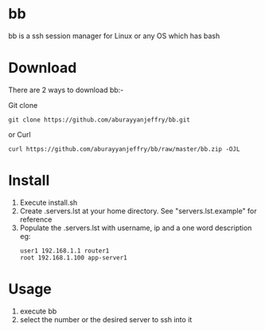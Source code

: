 # bb
bb is a ssh session manager for Linux or any OS which has bash

# Download
There are 2 ways to download bb:-

Git clone
   ```
   git clone https://github.com/aburayyanjeffry/bb.git
   ```
or
Curl
  ```
  curl https://github.com/aburayyanjeffry/bb/raw/master/bb.zip -OJL
  ```
# Install
1. Execute install.sh
2. Create .servers.lst at your home directory. See "servers.lst.example" for reference
3. Populate the .servers.lst with username, ip and a one word description
   eg:
   ```
   user1 192.168.1.1 router1
   root 192.168.1.100 app-server1
   ```
# Usage
1. execute bb
2. select the number or the desired server to ssh into it




   
   
